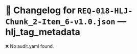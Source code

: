 # 📝 Changelog for `REQ-018-HLJ-Chunk_2-Item_6-v1.0.json` — **hlj_tag_metadata**

❌ No audit.yaml found.
